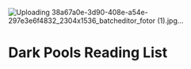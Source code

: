 ![Uploading 38a67a0e-3d90-408e-a54e-297e3e6f4832_2304x1536_batcheditor_fotor (1).jpg…]()
# Dark Pools Reading List
